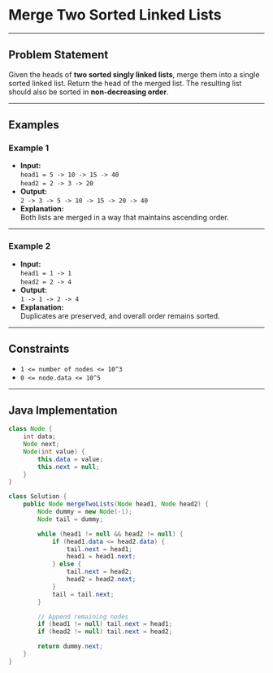 # Merge Two Sorted Linked Lists

---

## Problem Statement

Given the heads of **two sorted singly linked lists**, merge them into a single sorted linked list. Return the head of the merged list. The resulting list should also be sorted in **non-decreasing order**.

---

## Examples

### Example 1

- **Input:**  
  `head1 = 5 -> 10 -> 15 -> 40`  
  `head2 = 2 -> 3 -> 20`  
- **Output:**  
  `2 -> 3 -> 5 -> 10 -> 15 -> 20 -> 40`  
- **Explanation:**  
  Both lists are merged in a way that maintains ascending order.

---

### Example 2

- **Input:**  
  `head1 = 1 -> 1`  
  `head2 = 2 -> 4`  
- **Output:**  
  `1 -> 1 -> 2 -> 4`  
- **Explanation:**  
  Duplicates are preserved, and overall order remains sorted.

---

## Constraints

- `1 <= number of nodes <= 10^3`
- `0 <= node.data <= 10^5`

---

## Java Implementation

```java
class Node {
    int data;
    Node next;
    Node(int value) {
        this.data = value;
        this.next = null;
    }
}

class Solution {
    public Node mergeTwoLists(Node head1, Node head2) {
        Node dummy = new Node(-1);
        Node tail = dummy;

        while (head1 != null && head2 != null) {
            if (head1.data <= head2.data) {
                tail.next = head1;
                head1 = head1.next;
            } else {
                tail.next = head2;
                head2 = head2.next;
            }
            tail = tail.next;
        }

        // Append remaining nodes
        if (head1 != null) tail.next = head1;
        if (head2 != null) tail.next = head2;

        return dummy.next;
    }
}